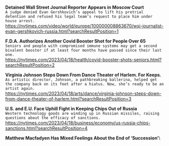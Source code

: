 **Detained Wall Street Journal Reporter Appears in Moscow Court**\
`A judge denied Evan Gershkovich’s appeal to lift his pretrial detention and refused his legal team’s request to place him under house arrest.`\
https://nytimes.com/video/world/europe/100000008863670/wsj-journalist-evan-gershkovich-russia.html?searchResultPosition=1

**F.D.A. Authorizes Another Covid Booster Shot for People Over 65**\
`Seniors and people with compromised immune systems may get a second bivalent booster if at least four months have passed since their last one.`\
https://nytimes.com/2023/04/18/health/covid-booster-shots-seniors.html?searchResultPosition=2

**Virginia Johnson Steps Down From Dance Theater of Harlem. For Keeps.**\
`As artistic director, Johnson, a pathbreaking ballerina, helped get the company back on its feet after a hiatus. Now, she’s ready to be an artist again.`\
https://nytimes.com/2023/04/18/arts/dance/virginia-johnson-steps-down-from-dance-theater-of-harlem.html?searchResultPosition=3

**U.S. and E.U. Face Uphill Fight in Keeping Chips Out of Russia**\
`Western technology goods are winding up in Russian missiles, raising questions about the efficacy of sanctions.`\
https://nytimes.com/2023/04/18/business/economy/us-russia-chips-sanctions.html?searchResultPosition=4

**Matthew Macfadyen Has Mixed Feelings About the End of ‘Succession’**\
